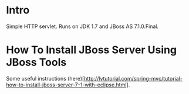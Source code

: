 # Intro
Simple HTTP servlet. Runs on JDK 1.7 and JBoss AS 7.1.0.Final.


# How To Install JBoss Server Using JBoss Tools
Some useful instructions (here)[http://lvtutorial.com/spring-mvc/tutorial-how-to-install-jboss-server-7-1-with-eclipse.html].


